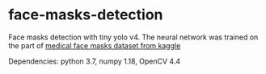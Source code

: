 # face-masks-detection
Face masks detection with tiny yolo v4.
The neural network was trained on the part of [medical face masks dataset from kaggle](https://www.kaggle.com/ivandanilovich/medical-masks-dataset-images-tfrecords)

Dependencies: python 3.7, numpy 1.18, OpenCV 4.4
